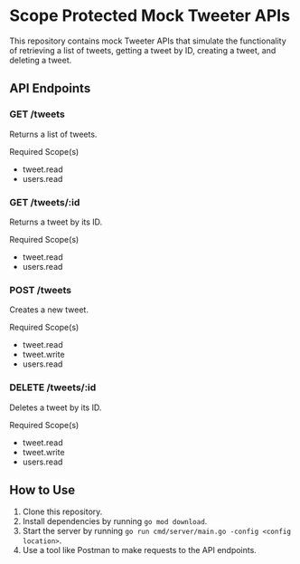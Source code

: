 # Scope Protected Mock Tweeter APIs

This repository contains mock Tweeter APIs that simulate the functionality of retrieving a list of tweets, getting a tweet by ID, creating a tweet, and deleting a tweet.

## API Endpoints

### GET /tweets
Returns a list of tweets.

Required Scope(s)
* tweet.read
* users.read

### GET /tweets/:id
Returns a tweet by its ID.

Required Scope(s)
* tweet.read
* users.read

### POST /tweets
Creates a new tweet.

Required Scope(s)
* tweet.read
* tweet.write
* users.read

### DELETE /tweets/:id
Deletes a tweet by its ID.

Required Scope(s)
* tweet.read
* tweet.write
* users.read

## How to Use
1. Clone this repository.
2. Install dependencies by running `go mod download`.
3. Start the server by running `go run cmd/server/main.go -config <config location>`.
4. Use a tool like Postman to make requests to the API endpoints.
